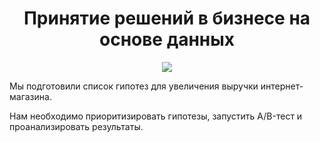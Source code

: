 # <center> Принятие решений в бизнесе на основе данных </center>

<p align="center"><img src='https://i.ibb.co/Hz0VFzn/ab-testirovanie.png'></p>


Мы подготовили список гипотез для увеличения выручки интернет-магазина.   

Нам необходимо приоритизировать гипотезы, запустить A/B-тест и проанализировать результаты.
